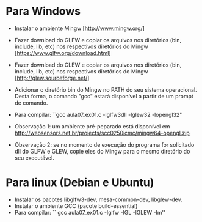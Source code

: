 
# Para Windows
* Instalar o ambiente Mingw [http://www.mingw.org/]
* Fazer download do GLFW e copiar os arquivos nos diretórios (bin, include, lib, etc) nos respectivos diretórios do Mingw [https://www.glfw.org/download.html]
* Fazer download do GLEW e copiar os arquivos nos diretórios (bin, include, lib, etc) nos respectivos diretórios do Mingw [http://glew.sourceforge.net/]
* Adicionar o diretório bin do Mingw no PATH do seu sistema operacional. Desta forma, o comando "gcc" estará disponível a partir de um prompt de comando.

* Para compilar: ``gcc aula07_ex01.c -lglfw3dll -lglew32 -lopengl32''

* Observação 1: um ambiente pré-peparado está disponível em http://websensors.net.br/projects/scc0250icmc/mingw64-opengl.zip
* Observação 2: se no momento de execução do programa for solicitado dll do GLFW e GLEW, copie eles do Mingw para o mesmo diretório do seu executável.

# Para linux (Debian e Ubuntu)
* Instalar os pacotes libglfw3-dev, mesa-common-dev, libglew-dev.
* Instalar o ambiente GCC (pacote build-essential)
* Para compilar: `` gcc aula07_ex01.c -lglfw -lGL -lGLEW -lm''
